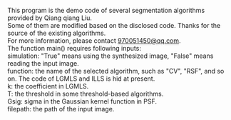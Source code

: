 This program is the demo code of several segmentation algorithms provided by Qiang qiang Liu.  
Some of them are modified based on the disclosed code. Thanks for the source of the existing algorithms.  
For more information, please contact 970051450@qq.com.  
The function main() requires following inputs:  
simulation: "True" means using the synthesized image, "False" means reading the input image.  
function: the name of the selected algorithm, such as "CV", "RSF", and so on. The code of LGMLS and ILLS is hid at present.  
k: the coefficient in LGMLS.  
T:  the threshold in some threshold-based algorithms.  
Gsig: sigma in the Gaussian kernel function in PSF.  
filepath: the path of the input image.  
